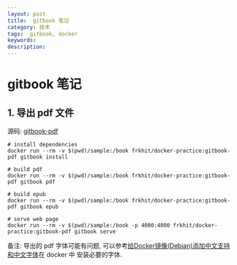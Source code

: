 ```yaml
---
layout: post
title:  gitbook 笔记
category: 技术
tags:  gitbook, docker
keywords: 
description: 
---
```


# gitbook 笔记

## 1. 导出 pdf 文件

源码: [gitbook-pdf](https://github.com/frkhit/docker-practice/tree/master/hubs/gitbook-pdf)

``` 
# install dependencies
docker run --rm -v $(pwd)/sample:/book frkhit/docker-practice:gitbook-pdf gitbook install

# build pdf
docker run --rm -v $(pwd)/sample:/book frkhit/docker-practice:gitbook-pdf gitbook pdf

# build epub
docker run --rm -v $(pwd)/sample:/book frkhit/docker-practice:gitbook-pdf gitbook epub

# serve web page
docker run --rm -v $(pwd)/sample:/book -p 4000:4000 frkhit/docker-practice:gitbook-pdf gitbook serve

```

备注: 导出的 pdf 字体可能有问题, 可以参考[给Docker镜像(Debian)添加中文支持和中文字体](https://blog.llcat.tech/2018/12/03/add-zh-CN-locales-and-fonts-in-docker-images/)在 docker 中 安装必要的字体.
